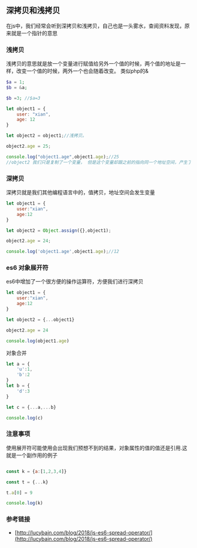 ## 深拷贝和浅拷贝
在js中，我们经常会听到深拷贝和浅拷贝，自己也是一头雾水，查阅资料发现，原来就是一个指针的意思

### 浅拷贝

浅拷贝的意思就是放一个变量进行赋值给另外一个值的时候，两个值的地址是一样，改变一个值的时候，两外一个也会随着改变。 类似php的&

```php
$a = 1;
$b = &a;

$b =3; //$a=3

```

```javascript
let object1 = {
    user: "xian",
    age: 12
}

let object2 = object1;//浅拷贝。

object2.age = 25;

console.log("object1.age",object1.age);//25
//object2 我们只是复制了一个变量， 但是这个变量却跟之前的指向同一个地址空间，产生了非预期效果。
```

### 深拷贝

深拷贝就是我们其他编程语言中的，值拷贝，地址空间会发生变量

```javascript
let object1 = {
    user:"xian",
    age:12
}

let object2 = Object.assign({},object1);

object2.age = 24;

console.log('object1.age',object1.age);//12

```
### es6 对象展开符
es6中增加了一个很方便的操作运算符，方便我们进行深拷贝

```javascript
let object1 = {
    user:"xian",
    age:12
}

let object2 = {...object1}

object2.age = 24

console.log(object1.age)

```
 对象合并
 
 ```javascript
 let a = {
     'u':1,
     'b':2
 }
 let b = {
     'd':3
 }
 
 let c = {...a,...b}
 
 console.log(c)
 ```
 ### 注意事项
 
 使用展开符可能使用会出现我们预想不到的结果，对象属性的值的值还是引用.这就是一个副作用的例子
 
 ```javascript
 
const k = {a:[1,2,3,4]}

const t = {...k}

t.a[0] = 9

console.log(k)

```

### 参考链接
- [http://lucybain.com/blog/2018/js-es6-spread-operator/](http://lucybain.com/blog/2018/js-es6-spread-operator/)